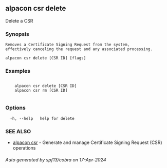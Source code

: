 ## alpacon csr delete

Delete a CSR

### Synopsis


 	Removes a Certificate Signing Request from the system, 
	effectively canceling the request and any associated processing.
	

```
alpacon csr delete [CSR ID] [flags]
```

### Examples

```
 
	alpacon csr delete [CSR ID]	
	alpacon csr rm [CSR ID]
	
```

### Options

```
  -h, --help   help for delete
```

### SEE ALSO

* [alpacon csr](alpacon_csr.md)	 - Generate and manage Certificate Signing Request (CSR) operations

###### Auto generated by spf13/cobra on 17-Apr-2024

